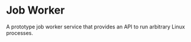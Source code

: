 # Job Worker

A prototype job worker service that provides an API to run arbitrary Linux processes.
